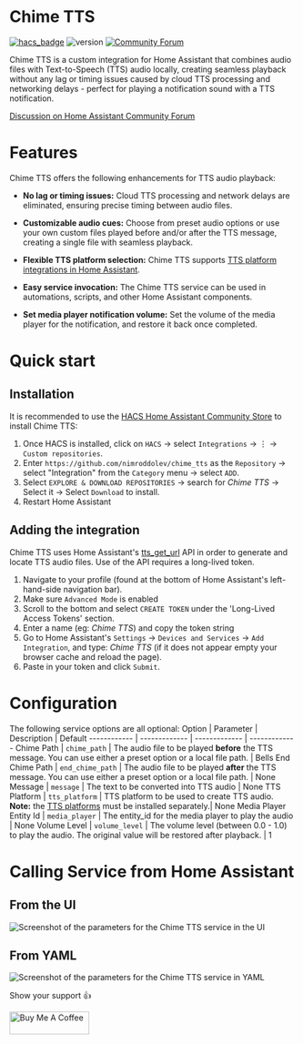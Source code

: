 # Chime TTS

[![hacs_badge](https://img.shields.io/badge/HACS-Custom-41BDF5.svg)](https://github.com/hacs/integration)
![version](https://img.shields.io/github/v/release/nimroddolev/chime_tts)
[![Community Forum][forum-shield]][forum]

Chime TTS is a custom integration for Home Assistant that combines audio files with Text-to-Speech (TTS) audio locally, creating seamless playback without any lag or timing issues caused by cloud TTS processing and networking delays - perfect for playing a notification sound with a TTS notification.

[Discussion on Home Assistant Community Forum](https://community.home-assistant.io/t/chime-tts-play-audio-before-after-tts-audio-lag-free/578430)

# Features

Chime TTS offers the following enhancements for TTS audio playback:

* **No lag or timing issues:** Cloud TTS processing and network delays are eliminated, ensuring precise timing between audio files.

* **Customizable audio cues:** Choose from preset audio options or use your own custom files played before and/or after the TTS message, creating a single file with seamless playback.

* **Flexible TTS platform selection:** Chime TTS supports [TTS platform integrations in Home Assistant](https://www.home-assistant.io/integrations/#text-to-speech).

* **Easy service invocation:** The Chime TTS service can be used in automations, scripts, and other Home Assistant components.

* **Set media player notification volume:** Set the volume of the media player for the notification, and restore it back once completed.

# Quick start

## Installation

It is recommended to use the [HACS Home Assistant Community Store](https://hacs.xyz/) to install Chime TTS:
1. Once HACS is installed, click on `HACS` -> select `Integrations` -> ⋮ -> `Custom repositories`.
2. Enter `https://github.com/nimroddolev/chime_tts` as the `Repository` -> select "Integration" from the `Category` menu -> select `ADD`.
3. Select `EXPLORE & DOWNLOAD REPOSITORIES` -> search for *Chime TTS* -> Select it -> Select `Download` to install.
4. Restart Home Assistant

## Adding the integration

Chime TTS uses Home Assistant's [tts_get_url](https://www.home-assistant.io/integrations/tts/#post-apitts_get_url) API in order to generate and locate TTS audio files. Use of the API requires a long-lived token.
1. Navigate to your profile (found at the bottom of Home Assistant's left-hand-side navigation bar).
2. Make sure `Advanced Mode` is enabled
3. Scroll to the bottom and select `CREATE TOKEN` under the 'Long-Lived Access Tokens' section.
4. Enter a name (eg: *Chime TTS*) and copy the token string
5. Go to Home Assistant's `Settings` -> `Devices and Services` -> `Add Integration`, and type: *Chime TTS* (if it does not appear empty your browser cache and reload the page).
6. Paste in your token and click `Submit`.

# Configuration

The following service options are all optional:
Option | Parameter | Description | Default
------------ | ------------- | ------------- | -------------
Chime Path | ```chime_path``` | The audio file to be played **before** the TTS message. You can use either a preset option or a local file path. | Bells
End Chime Path | ```end_chime_path``` | The audio file to be played **after** the TTS message. You can use either a preset option or a local file path. | None
Message | ```message``` | The text to be converted into TTS audio | None
TTS Platform | ```tts_platform``` | TTS platform to be used to create TTS audio. **Note:** the [TTS platforms](https://www.home-assistant.io/integrations/#text-to-speech) must be installed separately.| None
Media Player Entity Id | ```media_player``` | The entity_id for the media player to play the audio | None
Volume Level | ```volume_level``` | The volume level (between 0.0 - 1.0) to play the audio. The original value will be restored after playback. | 1

# Calling Service from Home Assistant

## From the UI

<picture>
<source media="(prefers-color-scheme: dark)" srcset="https://raw.githubusercontent.com/nimroddolev/chime_tts/main/images/call_service_from_ui-dark.png">
<source media="(prefers-color-scheme: light)" srcset="https://raw.githubusercontent.com/nimroddolev/chime_tts/main/images/call_service_from_ui-light.png">
<img alt="Screenshot of the parameters for the Chime TTS service in the UI" src="https://raw.githubusercontent.com/nimroddolev/chime_tts/main/images/call_service_from_ui-light">
</picture>

## From YAML
<picture>
<source media="(prefers-color-scheme: dark)" srcset="https://raw.githubusercontent.com/nimroddolev/chime_tts/main/images/call_service_from_yaml-dark.png">
<source media="(prefers-color-scheme: light)" srcset="https://raw.githubusercontent.com/nimroddolev/chime_tts/main/images/call_service_from_yaml-light.png">
<img alt="Screenshot of the parameters for the Chime TTS service in YAML" src=https://raw.githubusercontent.com/nimroddolev/chime_tts/main/images/call_service_from_yaml-light.png">
</picture>

[forum-shield]: https://img.shields.io/badge/community-forum-brightgreen.svg?style=popout
[forum]: https://community.home-assistant.io/t/chime-tts-play-audio-before-after-tts-audio-lag-free/578430

Show your support 👍

<a href="https://www.buymeacoffee.com/nimroddolev" target="_blank"><img src="https://cdn.buymeacoffee.com/buttons/v2/default-yellow.png" alt="Buy Me A Coffee" style="height: 40px !important;width: 140px !important;" ></a>